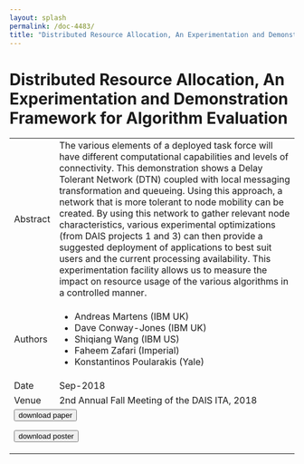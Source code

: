 ```yaml
---
layout: splash
permalink: /doc-4483/
title: "Distributed Resource Allocation, An Experimentation and Demonstration Framework for Algorithm Evaluation"
---
```


# Distributed Resource Allocation, An Experimentation and Demonstration Framework for Algorithm Evaluation

<table>
    <tbody>
    <tr>
        <td>Abstract</td>
        <td>The various elements of a deployed task force will have different computational capabilities and levels of connectivity. This demonstration shows a Delay Tolerant Network (DTN) coupled with local messaging transformation and queueing. Using this approach, a network that is more tolerant to node mobility can be created. By using this network to gather relevant node characteristics, various experimental optimizations (from DAIS projects 1 and 3) can then provide a suggested deployment of applications to best suit users and the current processing availability. This experimentation facility allows us to measure the impact on resource usage of the various algorithms in a controlled manner.</td>
    </tr>
    <tr>
        <td>Authors</td>
        <td>
            <ul>
                <li>Andreas Martens (IBM UK)</li>
                <li>Dave Conway-Jones (IBM UK)</li>
                <li>Shiqiang Wang (IBM US)</li>
                <li>Faheem Zafari (Imperial)</li>
                <li>Konstantinos Poularakis (Yale)</li>
            </ul>
        </td>
    </tr>
    <tr>
        <td>Date</td>
        <td>Sep-2018</td>
    </tr>
    <tr>
        <td>Venue</td>
        <td>2nd Annual Fall Meeting of the DAIS ITA, 2018</td>
    </tr>
        <tr>
            <td colspan="2">
                <form method="get" action="https://ibm.box.com/v/doc-4483-paper">
                    <button type="submit">download paper</button>
                </form>
                <form method="get" action="https://ibm.box.com/v/doc-4483-poster">
                    <button type="submit">download poster</button>
                </form>
            </td>
        </tr>
    </tbody>
</table>
